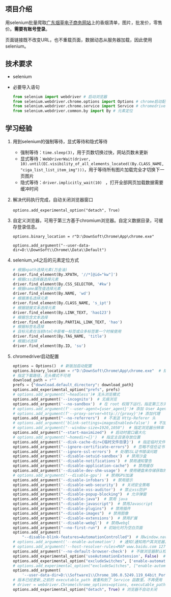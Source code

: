 ## 项目介绍

用selenium批量爬取[广东烟草电子商务网站](https://www.yueyigou.com/)上的香烟清单，图片，批发价，零售价。**需要有账号登录**。

页面链接既不改变URL，也不重载页面，数据动态从服务器加载，因此使用selenium。

## 技术要求

- selenium

- 必要导入语句

  ```python
  from selenium import webdriver # 启动浏览器
  from selenium.webdriver.chrome.options import Options # chrome启动配置
  from selenium.webdriver.chrome.service import Service # chromedriver驱动服务
  from selenium.webdriver.common.by import By # 元素定位
  ```

## 学习经验

1. 用到selenium的强制等待，显式等待和隐式等待

   - 强制等待：`time.sleep(3)`，用于页数切换过快，网站页数未更新
   - 显式等待：`WebDriverWait(driver, 10).until(EC.visibility_of_all_elements_located((By.CLASS_NAME, "ciga_list_list_item_img")))`，用于等待所有图片加载完全才切换下一页图片
   - 隐式等待：`driver.implicitly_wait(10) ` ，打开全部网页加载数据需要缓冲时间

2. 解决代码执行完成，自动关闭浏览器窗口

   ​	`options.add_experimental_option("detach", True)`

3. 自定义浏览器，可用于第三方基于chromium浏览器。自定义数据目录，可缓存登录信息。

   `options.binary_location = r"D:\DownSoft\Chrome\App\chrome.exe"`

   `options.add_argument("--user-data-dir=D:\\DownSoft\\Chrome\\Data\\Default") `

4. selenium_v4之后的元素定位方式

   ```python
   # 根据xpath选择元素(万金油)
   driver.find_element(By.XPATH, '//*[@id="kw"]') 
   # 根据css选择器选择元素
   driver.find_element(By.CSS_SELECTOR, '#kw') 
   # 根据name属性值选择元素
   driver.find_element(By.NAME, 'wd') 
   # 根据类名选择元素
   driver.find_element(By.CLASS_NAME, 's_ipt') 
   # 根据链接文本选择元素
   driver.find_element(By.LINK_TEXT, 'hao123') 
   # 根据包含文本选择
   driver.find_element(By.PARTIAL_LINK_TEXT, 'hao') 
   # 根据标签名选择
   # 目标元素在当前html中是唯一标签或众多标签第一个时候使用
   driver.find_element(By.TAG_NAME, 'title') 
   # 根据id选择
   driver.find_element(By.ID, 'su') 
   ```
   
5. chromedriver启动配置

   ```python
   options = Options()  # 新版加启动配置
   options.binary_location = r"D:\DownSoft\Chrome\App\chrome.exe"  # 指定chrome程序路径
   # 指定下载路径，无头模式不可用
   download_path = r""
   prefs = {"download.default_directory": download_path}
   options.add_experimental_option("prefs", prefs)
   # options.add_argument('–headless')# 无头浏览模式
   options.add_argument('--incognito')  # 无痕浏览
   options.add_argument('--no-sandbox')  # 在 root 权限下运行。指定第三方浏览器时地址栏只显示data，需要加此行
   # options.add_argument(f'--user-agent={user_agent}')# 添加 User Agent
   # options.add_argument(f'--proxy-server=http://{proxy}')# 添加代理
   options.add_argument("--no-referrers")  # 不发送 Http-Referer 头
   # options.add_argument('blink-settings=imagesEnabled=false')  # 不加载图片, 提升速度
   # options.add_argument("--window-size=1920,1050")  # 指定浏览器分辨率
   options.add_argument("--start-maximized")  # 启动时窗口最大化
   # options.add_argument('–homedir={}')  # 指定主目录存放位置
   options.add_argument('--disk-cache-dir={临时文件目录}')  # 指定临时文件目录
   options.add_argument("--ignore-certificate-errors")  # 忽略不信任证书
   options.add_argument('--ignore-ssl-errors')  # 处理SSL证书错误问题
   options.add_argument('--disable-setuid-sandbox')  # 禁用沙盒
   options.add_argument('--disable-notifications')  # 禁用通知警告
   options.add_argument("--disable-application-cache")  # 禁用缓存
   options.add_argument('--disable-dev-shm-usage')  # 使用硬盘来存储获取的内容，而不是使用内存.大量渲染时候写入/tmp而非/dev/shm
   # options.add_argument('--disable-gpu')  # 禁用GPU加速
   options.add_argument('--disable-infobars')  # 禁用提示
   options.add_argument('--disable-web-security')  # 关闭安全策略
   options.add_argument('--disable-xss-auditor')  # 禁止xss防护
   options.add_argument("--disable-popup-blocking")  # 允许弹窗
   options.add_argument("--disable-java")  # 禁用 java
   options.add_argument("--disable-javascript")  # 禁用Javascript
   options.add_argument("--disable-plugins")  # 禁用插件
   options.add_argument("--disable-images")  # 禁用图像
   options.add_argument('--disable-extensions')  # 禁用扩展
   options.add_argument('--disable-webgl')  # 禁用webgl
   options.add_argument("-–no-first-run")  # 初始化时为空白页面
   options.add_argument(
       "--disable-blink-features=AutomationControlled")  # 除window.navigator.webdriver，否则调用远程webdriver时则会报错
   # options.add_argument('--enable-automation')  # 通知(通知用户其浏览器正由自动化测试控制)
   # options.add_argument('--host-resolver-rules=MAP www.baidu.com 127.0.0.1')  # 添加屏蔽规则
   options.add_argument('--no-default-browser-check')  # 不做浏览器默认检查
   options.add_experimental_option('useAutomationExtension', False)  # 去除新版本 chrome 取消‘Chrome 正在受到自动软件的控制’提示
   options.add_experimental_option("excludeSwitches", ['enable-automation', 'enable-logging'])  # 忽略无用的日志
   # options.add_experimental_option("excludeSwitches", ["enable-automation"])  # 设置开发者模式启动，该模式下webdriver属性为正常值
   options.add_argument(
       '--user-data-dir=D:\\Software1\\Chrome_106.0.5249.119_64bit_Portable\\Chrome\\Data')  # 加载配置启动浏览器，不然就以一个全新的浏览窗口启动
   # 版本已经更新,之前的 executable_path 被重构到了 Service 函数里。不再使用
   # driver = webdriver.Chrome(chrome_options=options, executable_path=executable_path)
   options.add_experimental_option("detach", True) # 浏览器不自动关闭
   ```
   
   

